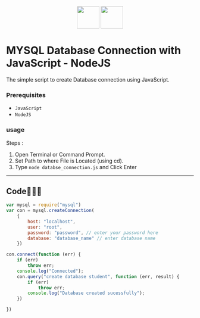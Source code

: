 <div align="center">
  <img height="60" src="https://user-images.githubusercontent.com/85709371/153715216-fd60ffca-1b79-4531-b03d-201440ecaee3.png">
  <img height="60" src="![mysql](https://user-images.githubusercontent.com/85709371/157084352-f7d187f7-b6df-4e14-91df-3fc7b7325d28.png)">
</div>

# MYSQL Database Connection with JavaScript - NodeJS 
The simple script to create Database connection using JavaScript.

### Prerequisites
- `JavaScript`
- `NodeJS`

### usage
Steps :
1. Open Terminal or Command Prompt.
2. Set Path to where File is Located (using cd).
3. Type `node databse_connection.js` and Click Enter
---

## Code🧑🏻‍💻
```javascript
var mysql = require("mysql")
var con = mysql.createConnection(
    {
        host: "localhost",
        user: "root",
        password: "password", // enter your password here
        database: "database_name" // enter database name 
    })

con.connect(function (err) {
    if (err)
        throw err;
    console.log("Connected");
    con.query("create database student", function (err, result) {
        if (err)
            throw err;
        console.log("Database created sucessfully");
    })

})
```
